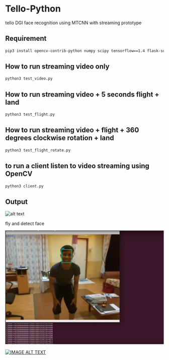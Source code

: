 # Tello-Python
tello DGI face recognition using MTCNN with streaming prototype

## Requirement
```bash
pip3 install opencv-contrib-python numpy scipy tensorflow==1.4 flask-socketio socketIO_client
```

## How to run streaming video only
```bash
python3 test_video.py
```

## How to run streaming video + 5 seconds flight + land
```bash
python3 test_flight.py
```

## How to run streaming video + flight + 360 degrees clockwise rotation + land
```bash
python3 test_flight_rotate.py
```

## to run a client listen to video streaming using OpenCV
```bash
python3 client.py
```

## Output

![alt text](face.png)

fly and detect face

![alt text](flight-face.png)

[![IMAGE ALT TEXT](https://www.youtube.com/upload_thumbnail?v=Q147BLIRcMs&t=hqdefault&ts=1533213373171)](https://youtu.be/Q147BLIRcMs "Test flight with face recognition using Tensorflow")
